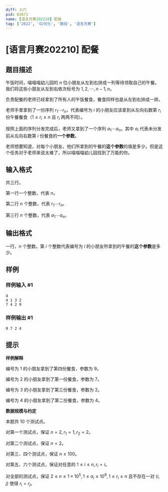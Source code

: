 ```yaml
---
diff: 入门
pid: B3671
name: [语言月赛202210] 配餐
tag: ['2022', 'O2优化', '数组', '语言月赛']
---
```

# [语言月赛202210] 配餐
## 题目描述

午饭时间，喵喵喵幼儿园的 $n$ 位小朋友从左到右排成一列等待领取自己的午餐。我们将这些小朋友从左到右依次标号为 $1, 2, \cdots , n - 1, n$。

负责配餐的老师已经拿到了所有人的午饭餐食，餐食同样也是从左到右排成一排。

老师手里拿到了一份序列 $r _ 1 \cdots r _ n$，代表编号为 $i$ 的小朋友应该拿到从左向右数第 $r _ i$ 份午餐餐食（$1 \leq r _ i \leq n$ 且 $r _ i$ 两两不同）。

按照上面的序列分发完成后，老师又拿到了一个序列 $a _ 1 \cdots a _ n$，其中 $a _ i$ 代表未分发前从左向右数第 $i$ 份餐食的**一个参数**。

老师想要知道，对每个小朋友，他们所拿到的午餐的**这个参数**的值是多少。但是这个任务对于老师来说太难了，所以喵喵喵幼儿园找到了万能的你。
## 输入格式

共三行。

第一行一个整数，代表 $n$。

第二行 $n$ 个整数，代表 $r _ 1 \cdots r _ n$。

第三行 $n$ 个整数，代表 $a _ 1 \cdots a _ n$。
## 输出格式

一行，$n$ 个整数。第 $i$ 个整数代表编号为 $i$ 的小朋友所拿到的午餐的**这个参数**是多少。
## 样例

### 样例输入 #1
```
4
4 1 3 2
7 4 2 9
```
### 样例输出 #1
```
9 7 2 4
```
## 提示

**样例解释**

编号为 $1$ 的小朋友拿到了第四份餐食，参数为 $9$。

编号为 $2$ 的小朋友拿到了第一份餐食，参数为 $7$。

编号为 $3$ 的小朋友拿到了第三份餐食，参数为 $2$。

编号为 $4$ 的小朋友拿到了第二份餐食，参数为 $4$。

**数据规模与约定**

本题共 $10$ 个测试点。

对第一个测试点，保证 $n = 2, r_1 = 1, r_2 = 2$。

对第二个测试点，保证 $n = 2$。

对第三、四个测试点，保证 $n \leq 100$。

对第五、六个测试点，保证对任意的 $1 \leq i \leq n, r _ i = i$。

对全部的测试点，保证 $2 \leq n \leq 1 \times 10 ^ 5, 1 \leq a _ i \leq 10 ^ 9, 1 \leq r _ i \leq n$ 且不存在一对 $(i, j)$ 使得 $r_i = r_j$。
